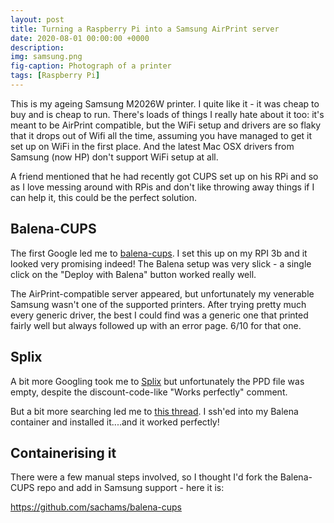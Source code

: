 ```yaml
---
layout: post
title: Turning a Raspberry Pi into a Samsung AirPrint server
date: 2020-08-01 00:00:00 +0000
description: 
img: samsung.png 
fig-caption: Photograph of a printer
tags: [Raspberry Pi]
---
```

This is my ageing Samsung M2026W printer. I quite like it - it was cheap to buy and is cheap to run. There's loads of things I really hate about it too: it's meant to be AirPrint compatible, but the WiFi setup and drivers are so flaky that it drops out of Wifi all the time, assuming you have managed to get it set up on WiFi in the first place. And the latest Mac OSX drivers from Samsung (now HP) don't support WiFi setup at all.

A friend mentioned that he had recently got CUPS set up on his RPi and so as I love messing around with RPis and don't like throwing away things if I can help it, this could be the perfect solution.

## Balena-CUPS
The first Google led me to [balena-cups](https://www.balena.io/blog/wifi-enable-usb-printers-with-a-raspberry-pi-and-share-it-over-your-network/). I set this up on my RPI 3b and it looked very promising indeed! The Balena setup was very slick - a single click on the "Deploy with Balena" button worked really well.

The AirPrint-compatible server appeared, but unfortunately my venerable Samsung wasn't one of the supported printers. After trying pretty much every generic driver, the best I could find was a generic one that printed fairly well but always followed up with an error page. 6/10 for that one.

## Splix
A bit more Googling took me to [Splix](https://openprinting.org/printer/Samsung/Samsung-M2022W) but unfortunately the PPD file was empty, despite the discount-code-like "Works perfectly" comment.

But a bit more searching led me to [this thread](https://www.reddit.com/r/linuxadmin/comments/cvt23c/print_via_rpi_cups_with_samsung_m2026_very_cheap/). I ssh'ed into my Balena container and installed it....and it worked perfectly!

## Containerising it
There were a few manual steps involved, so I thought I'd fork the Balena-CUPS repo and add in Samsung support - here it is:

https://github.com/sachams/balena-cups
